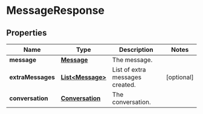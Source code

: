
# MessageResponse

## Properties
Name | Type | Description | Notes
------------ | ------------- | ------------- | -------------
**message** | [**Message**](Message.md) | The message. | 
**extraMessages** | [**List&lt;Message&gt;**](Message.md) | List of extra messages created. |  [optional]
**conversation** | [**Conversation**](Conversation.md) | The conversation. | 



